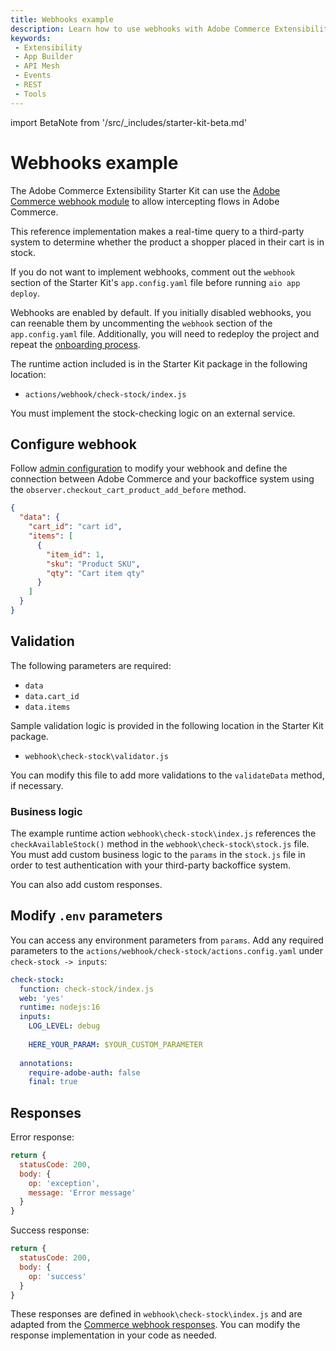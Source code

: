 ```yaml
---
title: Webhooks example
description: Learn how to use webhooks with Adobe Commerce Extensibility Starter Kit to connect to a third-party source.
keywords:
 - Extensibility
 - App Builder
 - API Mesh
 - Events
 - REST
 - Tools
---
```


import BetaNote from '/src/_includes/starter-kit-beta.md'

<BetaNote />

# Webhooks example

The Adobe Commerce Extensibility Starter Kit can use the [Adobe Commerce webhook module](../../webhooks/) to allow intercepting flows in Adobe Commerce.

This reference implementation makes a real-time query to a third-party system to determine whether the product a shopper placed in their cart is in stock.

<InlineAlert variant="info" slots="text"/>

If you do not want to implement webhooks, comment out the `webhook` section of the Starter Kit's `app.config.yaml` file before running `aio app deploy`.

Webhooks are enabled by default. If you initially disabled webhooks, you can reenable them by uncommenting the `webhook` section of the `app.config.yaml` file. Additionally, you will need to redeploy the project and repeat the [onboarding process](./index.md#onboarding).

The runtime action included is in the Starter Kit package in the following location:

- `actions/webhook/check-stock/index.js`

<InlineAlert variant="info" slots="text"/>

You must implement the stock-checking logic on an external service.

## Configure webhook

Follow [admin configuration](../../webhooks/admin-configuration.md) to modify your webhook and define the connection between Adobe Commerce and your backoffice system using the `observer.checkout_cart_product_add_before` method.

```json
{
  "data": {
    "cart_id": "cart id",
    "items": [
      {
        "item_id": 1,
        "sku": "Product SKU",
        "qty": "Cart item qty"
      }
    ]
  }
}
```

<!-- need to add admin configuration -->

## Validation

The following parameters are required:

- `data`
- `data.cart_id`
- `data.items`

Sample validation logic is provided in the following location in the Starter Kit package.

- `webhook\check-stock\validator.js`

You can modify this file to add more validations to the `validateData` method, if necessary.

### Business logic

The example runtime action `webhook\check-stock\index.js` references the `checkAvailableStock()` method in the `webhook\check-stock\stock.js` file. You must add custom business logic to the `params` in the `stock.js` file in order to test authentication with your third-party backoffice system.

You can also add custom responses.

## Modify `.env` parameters

You can access any environment parameters from `params`. Add any required parameters to the `actions/webhook/check-stock/actions.config.yaml` under `check-stock -> inputs`:

```yaml
check-stock:
  function: check-stock/index.js
  web: 'yes'
  runtime: nodejs:16
  inputs:
    LOG_LEVEL: debug
    
    HERE_YOUR_PARAM: $YOUR_CUSTOM_PARAMETER
    
  annotations:
    require-adobe-auth: false
    final: true
```

## Responses

Error response:

```javascript
return {   
  statusCode: 200,
  body: {
    op: 'exception',
    message: 'Error message'
  }
}
```

Success response:

```javascript
return {
  statusCode: 200,
  body: {
    op: 'success'
  }
}
```

<InlineAlert variant="info" slots="text"/>

These responses are defined in `webhook\check-stock\index.js` and are adapted from the [Commerce webhook responses](../../webhooks/responses.md#responses). You can modify the response implementation in your code as needed.
